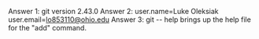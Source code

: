 Answer 1: git version 2.43.0
Answer 2: user.name=Luke Oleksiak
          user.email=lo853110@ohio.edu
Answer 3: git -- help brings up the help file for the "add" command.